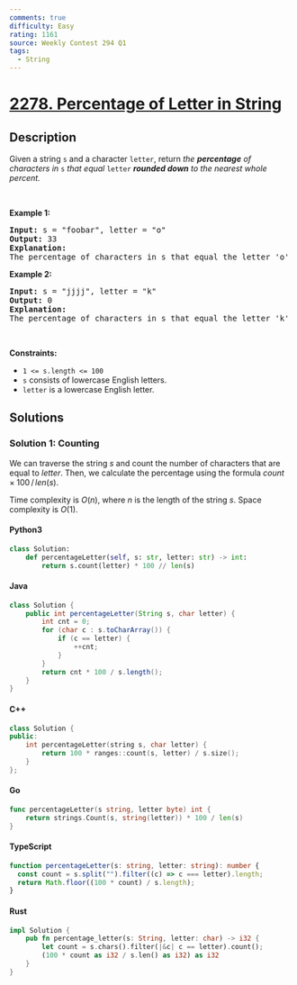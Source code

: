 ```yaml
---
comments: true
difficulty: Easy
rating: 1161
source: Weekly Contest 294 Q1
tags:
  - String
---
```


<!-- problem:start -->

# [2278. Percentage of Letter in String](https://leetcode.com/problems/percentage-of-letter-in-string)


## Description

<!-- description:start -->

<p>Given a string <code>s</code> and a character <code>letter</code>, return<em> the <strong>percentage</strong> of characters in </em><code>s</code><em> that equal </em><code>letter</code><em> <strong>rounded down</strong> to the nearest whole percent.</em></p>

<p>&nbsp;</p>
<p><strong class="example">Example 1:</strong></p>

<pre>
<strong>Input:</strong> s = &quot;foobar&quot;, letter = &quot;o&quot;
<strong>Output:</strong> 33
<strong>Explanation:</strong>
The percentage of characters in s that equal the letter &#39;o&#39; is 2 / 6 * 100% = 33% when rounded down, so we return 33.
</pre>

<p><strong class="example">Example 2:</strong></p>

<pre>
<strong>Input:</strong> s = &quot;jjjj&quot;, letter = &quot;k&quot;
<strong>Output:</strong> 0
<strong>Explanation:</strong>
The percentage of characters in s that equal the letter &#39;k&#39; is 0%, so we return 0.</pre>

<p>&nbsp;</p>
<p><strong>Constraints:</strong></p>

<ul>
	<li><code>1 &lt;= s.length &lt;= 100</code></li>
	<li><code>s</code> consists of lowercase English letters.</li>
	<li><code>letter</code> is a lowercase English letter.</li>
</ul>

<!-- description:end -->

## Solutions

<!-- solution:start -->

### Solution 1: Counting

We can traverse the string $\textit{s}$ and count the number of characters that are equal to $\textit{letter}$. Then, we calculate the percentage using the formula $\textit{count} \times 100 \, / \, \textit{len}(\textit{s})$.

Time complexity is $O(n)$, where $n$ is the length of the string $\textit{s}$. Space complexity is $O(1)$.

<!-- tabs:start -->

#### Python3

```python
class Solution:
    def percentageLetter(self, s: str, letter: str) -> int:
        return s.count(letter) * 100 // len(s)
```

#### Java

```java
class Solution {
    public int percentageLetter(String s, char letter) {
        int cnt = 0;
        for (char c : s.toCharArray()) {
            if (c == letter) {
                ++cnt;
            }
        }
        return cnt * 100 / s.length();
    }
}
```

#### C++

```cpp
class Solution {
public:
    int percentageLetter(string s, char letter) {
        return 100 * ranges::count(s, letter) / s.size();
    }
};
```

#### Go

```go
func percentageLetter(s string, letter byte) int {
	return strings.Count(s, string(letter)) * 100 / len(s)
}
```

#### TypeScript

```ts
function percentageLetter(s: string, letter: string): number {
  const count = s.split("").filter((c) => c === letter).length;
  return Math.floor((100 * count) / s.length);
}
```

#### Rust

```rust
impl Solution {
    pub fn percentage_letter(s: String, letter: char) -> i32 {
        let count = s.chars().filter(|&c| c == letter).count();
        (100 * count as i32 / s.len() as i32) as i32
    }
}
```

<!-- tabs:end -->

<!-- solution:end -->

<!-- problem:end -->
